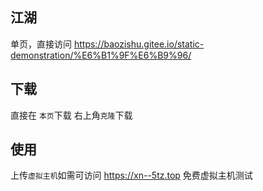 ## 江湖
单页，直接访问 https://baozishu.gitee.io/static-demonstration/%E6%B1%9F%E6%B9%96/
## 下载
直接在 `本页`下载 右上角`克隆`下载
## 使用
上传`虚拟主机`如需可访问 https://xn--5tz.top 免费虚拟主机测试